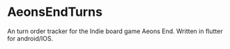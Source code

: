 # AeonsEndTurns
An turn order tracker for the Indie board game Aeons End. Written in flutter for android/IOS.
